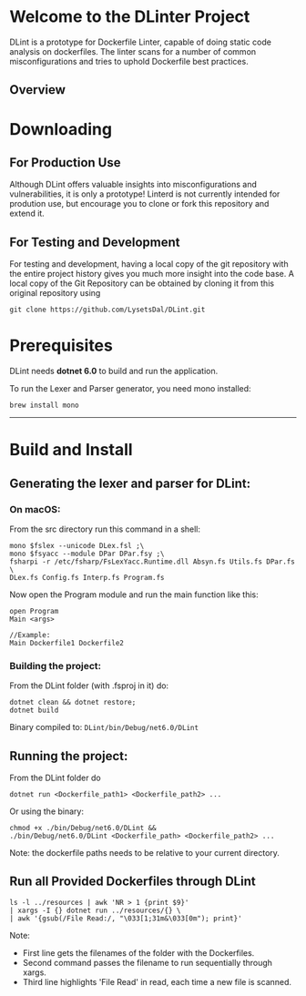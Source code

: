 # Welcome to the DLinter Project

DLint is a prototype for Dockerfile Linter, capable of doing static code analysis on dockerfiles.
The linter scans for a number of common misconfigurations and tries to uphold Dockerfile best practices.


## Overview 


# Downloading
## For Production Use
Although DLint offers valuable insights into misconfigurations and vulnerabilities, it is only a prototype! Linterd is not currently intended for prodution use, but encourage you to clone or fork this repository and extend it.

## For Testing and Development
For testing and development, having a local copy of the git repository with the entire project history gives you much more insight into the code base.
A local copy of the Git Repository can be obtained by cloning it from this original repository using
```
git clone https://github.com/LysetsDal/DLint.git
```

# Prerequisites
DLint needs **dotnet 6.0** to build and run the application.

To run the Lexer and Parser generator, you need mono installed:
```
brew install mono 
```
***

# Build and Install
## Generating the lexer and parser for DLint:
### On macOS:

From the src directory run this command in a shell:
````
mono $fslex --unicode DLex.fsl ;\
mono $fsyacc --module DPar DPar.fsy ;\
fsharpi -r /etc/fsharp/FsLexYacc.Runtime.dll Absyn.fs Utils.fs DPar.fs \
DLex.fs Config.fs Interp.fs Program.fs

````

Now open the Program module and run the main function like this:
```
open Program
Main <args>

//Example: 
Main Dockerfile1 Dockerfile2
```

### Building the project:
From the DLint folder (with .fsproj in it) do:
```
dotnet clean && dotnet restore;
dotnet build 
```
Binary compiled to: ``DLint/bin/Debug/net6.0/DLint``

## Running the project:
From the DLint folder do
```
dotnet run <Dockerfile_path1> <Dockerfile_path2> ... 
```
Or using the binary: 
```
chmod +x ./bin/Debug/net6.0/DLint &&
./bin/Debug/net6.0/DLint <Dockerfile_path> <Dockerfile_path2> ...
```
Note: the dockerfile paths needs to be relative to your current directory.

## Run all Provided Dockerfiles through DLint
```
ls -l ../resources | awk 'NR > 1 {print $9}'
| xargs -I {} dotnet run ../resources/{} \
| awk '{gsub(/File Read:/, "\033[1;31m&\033[0m"); print}'
```
Note:
- First line gets the filenames of the folder with the Dockerfiles. 
- Second command passes the filename to run sequentially through xargs.
- Third line highlights 'File Read' in read, each time a new file is scanned.